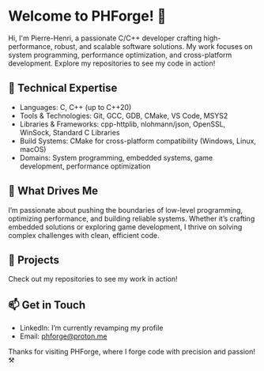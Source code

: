 # Welcome to PHForge! 👋

Hi, I'm Pierre-Henri, a passionate C/C++ developer crafting high-performance, robust, and scalable software solutions. My work focuses on system programming, performance optimization, and cross-platform development. Explore my repositories to see my code in action! 

## 🔧 Technical Expertise

- Languages: C, C++ (up to C++20)
- Tools & Technologies: Git, GCC, GDB, CMake, VS Code, MSYS2
- Libraries & Frameworks: cpp-httplib, nlohmann/json, OpenSSL, WinSock, Standard C Libraries
- Build Systems: CMake for cross-platform compatibility (Windows, Linux, macOS)
- Domains: System programming, embedded systems, game development, performance optimization

## 🎯 What Drives Me

I’m passionate about pushing the boundaries of low-level programming, optimizing performance, and building reliable systems. Whether it’s crafting embedded solutions or exploring game development, I thrive on solving complex challenges with clean, efficient code.

## 📂 Projects

Check out my repositories to see my work in action! 

## 📫 Get in Touch

- LinkedIn: I’m currently revamping my profile
- Email: phforge@proton.me

Thanks for visiting PHForge, where I forge code with precision and passion! ⚒️
